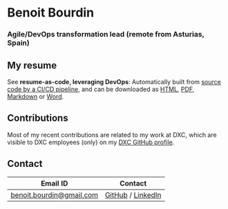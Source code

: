 # Benoit Bourdin
### Agile/DevOps transformation lead (remote from Asturias, Spain)

## My resume

See **resume-as-code, leveraging DevOps**: Automatically built from [source code by a CI/CD pipeline](https://github.com/bbourdin/resume/), and can be downloaded as [HTML](https://bbourdin.github.io/resume//index.html), [PDF](Benoit-Bourdin-resume.pdf),
[Markdown](https://github.com/bbourdin/resume//blob/gh-pages/Benoit-Bourdin-resume.md) or [Word](Benoit-Bourdin-resume.docx).

## Contributions
Most of my recent contributions are related to my work at DXC, which are visible to DXC employees (only) on my [DXC GitHub profile](https://github.dxc.com/bbourdin).

## Contact

| Email ID                                                                             | Contact                                                                                                 |
|--------------------------------------------------------------------------------------|---------------------------------------------------------------------------------------------------------|
| <a href="mailto:benoit.bourdin@gmail.com" class="email">benoit.bourdin@gmail.com</a> | [GitHub](https://github.com/bbourdin) / [LinkedIn](https://www.linkedin.com/in/benoit-bourdin-b9b2642/) |
